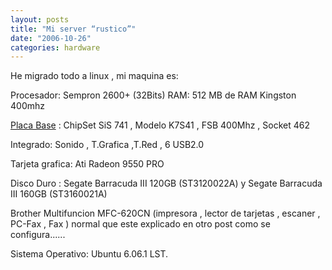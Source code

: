 ```yaml
---
layout: posts
title: "Mi server “rustico”"
date: "2006-10-26"
categories: hardware
---
```


He migrado todo a linux , mi maquina es:

Procesador: Sempron 2600+ (32Bits) RAM: 512 MB de RAM Kingston 400mhz

[Placa Base](https://www.asrock.com/product/K7S41.htm) : ChipSet SiS 741 , Modelo K7S41 , FSB 400Mhz , Socket 462

Integrado: Sonido , T.Grafica ,T.Red , 6 USB2.0

Tarjeta grafica: Ati Radeon 9550 PRO

Disco Duro : Segate Barracuda III 120GB (ST3120022A) y Segate Barracuda III 160GB (ST3160021A)

Brother Multifuncion MFC-620CN (impresora , lector de tarjetas , escaner , PC-Fax , Fax ) normal que este explicado en otro post como se configura......

Sistema Operativo: Ubuntu 6.06.1 LST.
